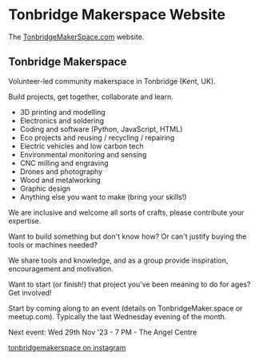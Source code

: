 # Tonbridge Makerspace Website

The [TonbridgeMakerSpace.com](https://tonbridgemakerspace.com/) website.

## Tonbridge Makerspace

Volunteer-led community makerspace in Tonbridge (Kent, UK).

Build projects, get together, collaborate and learn.

- 3D printing and modelling
- Electronics and soldering
- Coding and software (Python, JavaScript, HTML)
- Eco projects and reusing / recycling / repairing
- Electric vehicles and low carbon tech
- Environmental monitoring and sensing
- CNC milling and engraving
- Drones and photography
- Wood and metalworking
- Graphic design
- Anything else you want to make (bring your skills!)

We are inclusive and welcome all sorts of crafts, please contribute your expertise.

Want to build something but don't know how? Or can't justify buying the tools or machines needed?

We share tools and knowledge, and as a group provide inspiration, encouragement and motivation.

Want to start (or finish!) that project you've been meaning to do for ages? Get involved!

Start by coming along to an event (details on TonbridgeMaker.space or meetup.com).
Typically the last Wednesday evening of the month.

Next event: Wed 29th Nov '23 - 7 PM - The Angel Centre

[tonbridgemakerspace on instagram](https://www.instagram.com/tonbridgemakerspace/)
